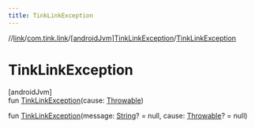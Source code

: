 ```yaml
---
title: TinkLinkException
---
```

//[link](../../../index.html)/[com.tink.link](../index.html)/[[androidJvm]TinkLinkException](index.html)/[TinkLinkException](-tink-link-exception.html)



# TinkLinkException



[androidJvm]\
fun [TinkLinkException](-tink-link-exception.html)(cause: [Throwable](https://kotlinlang.org/api/latest/jvm/stdlib/kotlin/-throwable/index.html))

fun [TinkLinkException](-tink-link-exception.html)(message: [String](https://kotlinlang.org/api/latest/jvm/stdlib/kotlin/-string/index.html)? = null, cause: [Throwable](https://kotlinlang.org/api/latest/jvm/stdlib/kotlin/-throwable/index.html)? = null)





